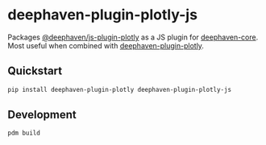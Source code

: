 # deephaven-plugin-plotly-js

Packages [@deephaven/js-plugin-plotly](https://www.npmjs.com/package/@deephaven/js-plugin-plotly) as a JS plugin for [deephaven-core](https://github.com/deephaven/deephaven-core). Most useful when combined with [deephaven-plugin-plotly](https://github.com/deephaven/deephaven-plugin-plotly).

## Quickstart

```sh
pip install deephaven-plugin-plotly deephaven-plugin-plotly-js
```

## Development

```sh
pdm build
```
